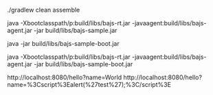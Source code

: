 ./gradlew clean assemble

java -Xbootclasspath/p:build/libs/bajs-rt.jar -javaagent:build/libs/bajs-agent.jar -jar build/libs/bajs-sample.jar 

java -jar build/libs/bajs-sample-boot.jar

java -Xbootclasspath/p:build/libs/bajs-rt.jar -javaagent:build/libs/bajs-agent.jar -jar build/libs/bajs-sample-boot.jar

http://localhost:8080/hello?name=World
http://localhost:8080/hello?name=%3Cscript%3Ealert(%27test%27);%3C/script%3E
